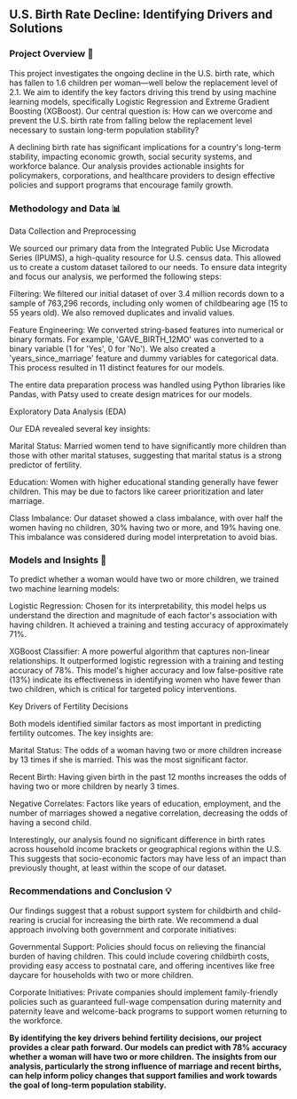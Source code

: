 ## U.S. Birth Rate Decline: Identifying Drivers and Solutions

### Project Overview 🚀

This project investigates the ongoing decline in the U.S. birth rate, which has fallen to 1.6 children per woman—well below the replacement level of 2.1. We aim to identify the key factors driving this trend by using machine learning models, specifically Logistic Regression and Extreme Gradient Boosting (XGBoost). Our central question is: How can we overcome and prevent the U.S. birth rate from falling below the replacement level necessary to sustain long-term population stability?

A declining birth rate has significant implications for a country's long-term stability, impacting economic growth, social security systems, and workforce balance. Our analysis provides actionable insights for policymakers, corporations, and healthcare providers to design effective policies and support programs that encourage family growth.

### Methodology and Data 📊

Data Collection and Preprocessing

We sourced our primary data from the Integrated Public Use Microdata Series (IPUMS), a high-quality resource for U.S. census data. This allowed us to create a custom dataset tailored to our needs. To ensure data integrity and focus our analysis, we performed the following steps:

Filtering: We filtered our initial dataset of over 3.4 million records down to a sample of 763,296 records, including only women of childbearing age (15 to 55 years old). We also removed duplicates and invalid values.

Feature Engineering: We converted string-based features into numerical or binary formats. For example, 'GAVE_BIRTH_12MO' was converted to a binary variable (1 for 'Yes', 0 for 'No'). We also created a 'years_since_marriage' feature and dummy variables for categorical data. This process resulted in 11 distinct features for our models.

The entire data preparation process was handled using Python libraries like Pandas, with Patsy used to create design matrices for our models.

Exploratory Data Analysis (EDA)

Our EDA revealed several key insights:

Marital Status: Married women tend to have significantly more children than those with other marital statuses, suggesting that marital status is a strong predictor of fertility.

Education: Women with higher educational standing generally have fewer children. This may be due to factors like career prioritization and later marriage.

Class Imbalance: Our dataset showed a class imbalance, with over half the women having no children, 30% having two or more, and 19% having one. This imbalance was considered during model interpretation to avoid bias.

### Models and Insights 🧠

To predict whether a woman would have two or more children, we trained two machine learning models:

Logistic Regression: Chosen for its interpretability, this model helps us understand the direction and magnitude of each factor's association with having children. It achieved a training and testing accuracy of approximately 71%.

XGBoost Classifier: A more powerful algorithm that captures non-linear relationships. It outperformed logistic regression with a training and testing accuracy of 78%. This model's higher accuracy and low false-positive rate (13%) indicate its effectiveness in identifying women who have fewer than two children, which is critical for targeted policy interventions.

Key Drivers of Fertility Decisions

Both models identified similar factors as most important in predicting fertility outcomes.  The key insights are:

Marital Status: The odds of a woman having two or more children increase by 13 times if she is married. This was the most significant factor.

Recent Birth: Having given birth in the past 12 months increases the odds of having two or more children by nearly 3 times.

Negative Correlates: Factors like years of education, employment, and the number of marriages showed a negative correlation, decreasing the odds of having a second child.

Interestingly, our analysis found no significant difference in birth rates across household income brackets or geographical regions within the U.S. This suggests that socio-economic factors may have less of an impact than previously thought, at least within the scope of our dataset.

### Recommendations and Conclusion 💡

Our findings suggest that a robust support system for childbirth and child-rearing is crucial for increasing the birth rate. We recommend a dual approach involving both government and corporate initiatives:

Governmental Support: Policies should focus on relieving the financial burden of having children. This could include covering childbirth costs, providing easy access to postnatal care, and offering incentives like free daycare for households with two or more children.

Corporate Initiatives: Private companies should implement family-friendly policies such as guaranteed full-wage compensation during maternity and paternity leave and welcome-back programs to support women returning to the workforce.

**By identifying the key drivers behind fertility decisions, our project provides a clear path forward. Our models can predict with 78% accuracy whether a woman will have two or more children. The insights from our analysis, particularly the strong influence of marriage and recent births, can help inform policy changes that support families and work towards the goal of long-term population stability.**
